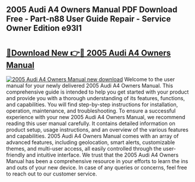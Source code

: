 ## 2005 Audi A4 Owners Manual PDF Download Free - Part-n88 User Guide Repair - Service Owner Edition e93I1

# <h2><a href="http://bc37017.oget.top/?id=2005+Audi+A4+Owners+Manual">🔗Download New 👉🔴 2005 Audi A4 Owners Manual</a></h2>

[![2005 Audi A4 Owners Manual new download](https://i.imgur.com/5g1atiW.png)](http://bc37017.oget.top/?id=2005+Audi+A4+Owners+Manual)
Welcome to the user manual for your newly delivered 2005 Audi A4 Owners Manual. This comprehensive guide is intended to help you get started with your product and provide you with a thorough understanding of its features, functions, and capabilities. You will find step-by-step instructions for installation, operation, maintenance, and troubleshooting. To ensure a successful experience with your new 2005 Audi A4 Owners Manual, we recommend reading this user manual carefully. It contains detailed information on product setup, usage instructions, and an overview of the various features and capabilities. 2005 Audi A4 Owners Manual comes with an array of advanced features, including geolocation, smart alerts, customizable themes, and multi-user access, all easily controlled through the user-friendly and intuitive interface. We trust that the 2005 Audi A4 Owners Manual has been a comprehensive resource in your efforts to learn the ins and outs of your new device. In case of any queries or concerns, feel free to reach out to our customer service.
